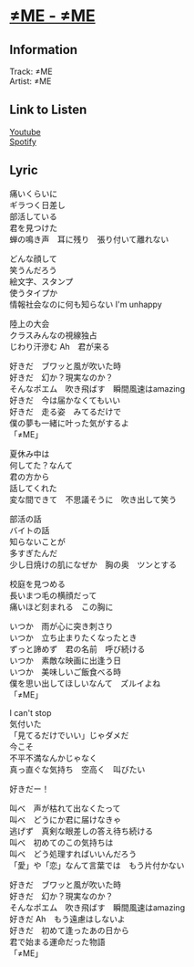 # [≠ME - ≠ME](https://j-lyric.net/artist/a0609a3/l054a71.html)  
## Information  
Track: ≠ME  
Artist: ≠ME  
## Link to Listen  
[Youtube](#)  
[Spotify](https://open.spotify.com/track/3Y100abgqX8lyjT9pCktZr?si=dde58d339c244424)  
## Lyric  
痛いくらいに  
ギラつく日差し  
部活している  
君を見つけた  
蝉の鳴き声　耳に残り　張り付いて離れない  
  
どんな顔して  
笑うんだろう  
絵文字、スタンプ  
使うタイプか  
情報社会なのに何も知らない I'm unhappy  
  
陸上の大会  
クラスみんなの視線独占  
じわり汗滲む Ah　君が来る  
  
好きだ　ブワッと風が吹いた時  
好きだ　幻か？現実なのか？  
そんなポエム　吹き飛ばす　瞬間風速はamazing  
好きだ　今は届かなくてもいい  
好きだ　走る姿　みてるだけで  
僕の夢も一緒に叶った気がするよ  
「≠ME」  
  
夏休み中は  
何してた？なんて  
君の方から  
話してくれた  
変な間できて　不思議そうに　吹き出して笑う  
  
部活の話  
バイトの話  
知らないことが  
多すぎたんだ  
少し日焼けの肌になぜか　胸の奥　ツンとする  
  
校庭を見つめる  
長いまつ毛の横顔だって  
痛いほど刻まれる　この胸に  
  
いつか　雨が心に突き刺さり  
いつか　立ち止まりたくなったとき  
ずっと諦めず　君の名前　呼び続ける  
いつか　素敵な映画に出逢う日  
いつか　美味しいご飯食べる時  
僕を思い出してほしいなんて　ズルイよね  
「≠ME」  
  
I can't stop  
気付いた  
「見てるだけでいい」じゃダメだ  
今こそ  
不平不満なんかじゃなく  
真っ直ぐな気持ち　空高く　叫びたい  
  
好きだー！  
  
叫べ　声が枯れて出なくたって  
叫べ　どうにか君に届けなきゃ  
逃げず　真剣な眼差しの答え待ち続ける  
叫べ　初めてのこの気持ちは  
叫べ　どう処理すればいいんだろう  
「愛」や「恋」なんて言葉では　もう片付かない  
  
好きだ　ブワッと風が吹いた時  
好きだ　幻か？現実なのか？  
そんなポエム　吹き飛ばす　瞬間風速はamazing  
好きだ Ah　もう遠慮はしないよ  
好きだ　初めて逢ったあの日から  
君で始まる運命だった物語  
「≠ME」  
  
